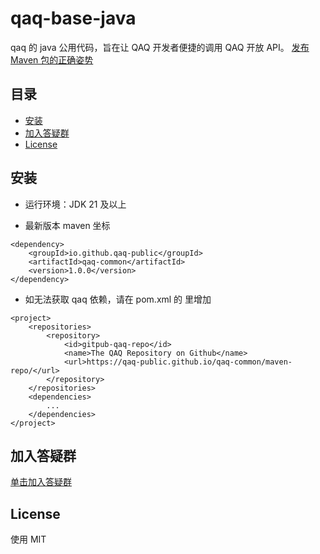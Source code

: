 # qaq-base-java

qaq 的 java 公用代码，旨在让 QAQ 开发者便捷的调用 QAQ 开放 API。
[发布 Maven 包的正确姿势](https://zhuanlan.zhihu.com/p/141676033)

## 目录
<!-- toc -->

- [安装](#安装)
- [加入答疑群](#加入答疑群)
- [License](#License)

<!-- tocstop -->

## 安装

- 运行环境：JDK 21 及以上

- 最新版本 maven 坐标

```shell
<dependency>
    <groupId>io.github.qaq-public</groupId>
    <artifactId>qaq-common</artifactId>
    <version>1.0.0</version>
</dependency>
```

- 如无法获取 qaq 依赖，请在 pom.xml 的 <project> 里增加 <repositories>

```shell
<project>
    <repositories>
        <repository>
            <id>gitpub-qaq-repo</id>
            <name>The QAQ Repository on Github</name>
            <url>https://qaq-public.github.io/qaq-common/maven-repo/</url>
        </repository>
    </repositories>
    <dependencies>
        ...
    </dependencies>
</project>
```

## 加入答疑群

[单击加入答疑群](https://applink.feishu.cn/client/chat/chatter/add_by_link?link_token=828s731f-83f2-400a-b093-04667ca93d4c)

## License
使用 MIT
